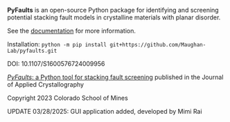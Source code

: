**PyFaults** is an open-source Python package for identifying and screening potential stacking fault models in crystalline materials with planar disorder.

See the [documentation](https://maughan-lab.github.io/pyfaults/) for more information.

Installation: `python -m pip install git+https://github.com/Maughan-Lab/pyfaults.git`

DOI: 10.1107/S1600576724009956

[*PyFaults*: a Python tool for stacking fault screening](https://journals.iucr.org/paper?S1600576724009956) published in the Journal of Applied Crystallography

Copyright 2023 Colorado School of Mines

UPDATE 03/28/2025: GUI application added, developed by Mimi Rai
